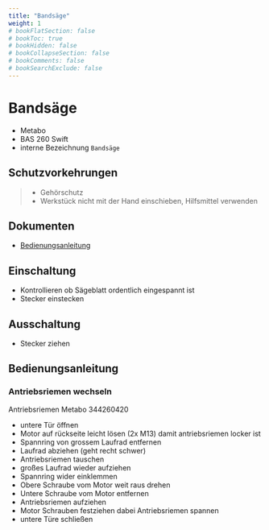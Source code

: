 ```yaml
---
title: "Bandsäge"
weight: 1
# bookFlatSection: false
# bookToc: true
# bookHidden: false
# bookCollapseSection: false
# bookComments: false
# bookSearchExclude: false
---
```

# Bandsäge

- Metabo
- BAS 260 Swift
- interne Bezeichnung `Bandsäge`

## Schutzvorkehrungen

> - Gehörschutz
> - Werkstück nicht mit der Hand einschieben, Hilfsmittel verwenden

## Dokumenten

- [Bedienungsanleitung](https://www.metabo-service.com/de/manuals?searchTerm=0090025100)

## Einschaltung

- Kontrollieren ob Sägeblatt ordentlich eingespannt ist
- Stecker einstecken

## Ausschaltung

- Stecker ziehen

## Bedienungsanleitung

### Antriebsriemen wechseln

Antriebsriemen Metabo 344260420

- untere Tür öffnen
- Motor auf rückseite leicht lösen (2x M13) damit antriebsriemen locker ist
- Spannring von grossem Laufrad entfernen
- Laufrad abziehen (geht recht schwer)
- Antriebsriemen tauschen
- großes Laufrad wieder aufziehen
- Spannring wider einklemmen
- Obere Schraube vom Motor weit raus drehen
- Untere Schraube vom Motor entfernen
- Antriebsriemen aufziehen
- Motor Schrauben festziehen dabei Antriebsriemen spannen
- untere Türe schließen
